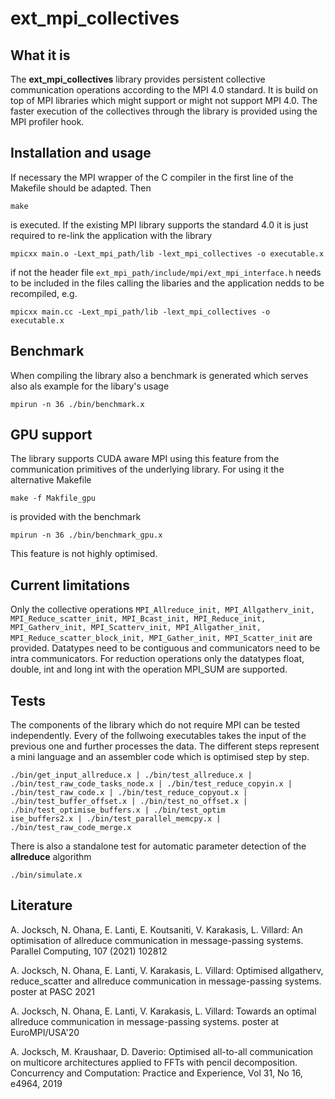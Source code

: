 # ext_mpi_collectives

## What it is

The **ext_mpi_collectives** library provides persistent collective communication operations according to the MPI 4.0 standard. It is build on top of MPI libraries which might support or might not support MPI 4.0. The faster execution of the collectives through the library is provided using the MPI profiler hook.

## Installation and usage

If necessary the MPI wrapper of the C compiler in the first line of the Makefile should be adapted. Then

```
make
```

is executed. If the existing MPI library supports the standard 4.0 it is just required to re-link the application with the library

```
mpicxx main.o -Lext_mpi_path/lib -lext_mpi_collectives -o executable.x
```

if not the header file `ext_mpi_path/include/mpi/ext_mpi_interface.h` needs to be included in the files calling the libaries and the application nedds to be recompiled, e.g.

```
mpicxx main.cc -Lext_mpi_path/lib -lext_mpi_collectives -o executable.x
```

## Benchmark

When compiling the library also a benchmark is generated which serves also als example for the libary's usage

```
mpirun -n 36 ./bin/benchmark.x
```

## GPU support

The library supports CUDA aware MPI using this feature from the communication primitives of the underlying library. For using it the alternative Makefile

```
make -f Makfile_gpu
```

is provided with the benchmark

```
mpirun -n 36 ./bin/benchmark_gpu.x
```

This feature is not highly optimised.

## Current limitations

Only the collective operations `MPI_Allreduce_init, MPI_Allgatherv_init, MPI_Reduce_scatter_init, MPI_Bcast_init, MPI_Reduce_init, MPI_Gatherv_init, MPI_Scatterv_init, MPI_Allgather_init, MPI_Reduce_scatter_block_init, MPI_Gather_init, MPI_Scatter_init` are provided. Datatypes need to be contiguous and communicators need to be intra communicators. For reduction operations only the datatypes float, double, int and long int with the operation MPI_SUM are supported.

## Tests

The components of the library which do not require MPI can be tested independently. Every of the follwoing executables takes the input of the previous one and further processes the data. The different steps represent a mini language and an assembler code which is optimised step by step.

```
./bin/get_input_allreduce.x | ./bin/test_allreduce.x | ./bin/test_raw_code_tasks_node.x | ./bin/test_reduce_copyin.x | ./bin/test_raw_code.x | ./bin/test_reduce_copyout.x | ./bin/test_buffer_offset.x | ./bin/test_no_offset.x | ./bin/test_optimise_buffers.x | ./bin/test_optim
ise_buffers2.x | ./bin/test_parallel_memcpy.x | ./bin/test_raw_code_merge.x
```

There is also a standalone test for automatic parameter detection of the **allreduce** algorithm

```
./bin/simulate.x
```

## Literature

A. Jocksch, N. Ohana, E. Lanti, E. Koutsaniti, V. Karakasis, L. Villard: An optimisation of allreduce communication in message-passing systems. Parallel Computing, 107 (2021) 102812

A. Jocksch, N. Ohana, E. Lanti, V. Karakasis, L. Villard: Optimised allgatherv, reduce_scatter and allreduce communication in message-passing systems. poster at PASC 2021

A. Jocksch, N. Ohana, E. Lanti, V. Karakasis, L. Villard: Towards an optimal allreduce communication in message-passing systems. poster at EuroMPI/USA'20

A. Jocksch, M. Kraushaar, D. Daverio: Optimised all-to-all communication on multicore architectures applied to FFTs with pencil decomposition. Concurrency and Computation: Practice and Experience, Vol 31, No 16, e4964, 2019
